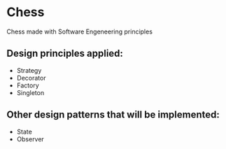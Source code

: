 # Chess
Chess made with Software Engeneering principles

## Design principles applied:
* Strategy
* Decorator
* Factory
* Singleton

## Other design patterns that will be implemented:
* State
* Observer
